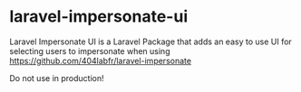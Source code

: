 # laravel-impersonate-ui

Laravel Impersonate UI is a Laravel Package that adds an easy to use UI for selecting users to impersonate when using https://github.com/404labfr/laravel-impersonate 

Do not use in production!

